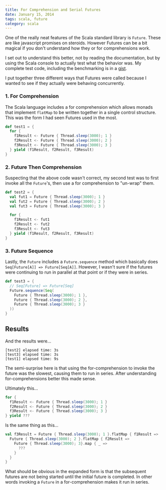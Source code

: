 ```yaml
---
title: For Comprehension and Serial Futures
date: January 15, 2014
tags: scala, future
category: scala
---
```


One of the really neat features of the Scala standard library is `Future`.  These are like javascript promises on
steroids.  However Futures can be a bit magical if you don't understand how they or for comprehensions work.

I set out to understand this better, not by reading the documentation, but by using the Scala console to actually
test what the behavior was.  My complete test code, including the benchmarking is in a [gist](https://gist.github.com/tstone/8449893).

I put together three different ways that Futures were called because I wanted to see if they actually were behaving concurrently.

### 1. For Comprehension

The Scala language includes a for comprehension which allows monads that implement `flatMap` to be written together in a single control structure.
This was the form I had seen Futures used in the most.

```scala
def test1 = {
  for {
    f1Result <- Future { Thread.sleep(3000); 1 }
    f2Result <- Future { Thread.sleep(3000); 2 }
    f3Result <- Future { Thread.sleep(3000); 3 }
  } yield (f1Result, f2Result, f3Result)
}
```

### 2. Future Then Comprehension

Suspecting that the above code wasn't correct, my second test was to first invoke all the `Future`'s, then use a for comprehension to "un-wrap" them.

```scala
def test2 = {
  val fut1 = Future { Thread.sleep(3000); 1 }
  val fut2 = Future { Thread.sleep(3000); 2 }
  val fut3 = Future { Thread.sleep(3000); 3 }

  for {
    f1Result <- fut1
    f2Result <- fut2
    f3Result <- fut3
  } yield (f1Result, f2Result, f3Result)
}
```

### 3. Future Sequence

Lastly, the `Future` includes a `Future.sequence` method which basically does `Seq[Future[A]] => Future[Seq[A]]`.  However, I wasn't sure if
the futures were continuing to run in parallel at that point or if they were in series.

```scala
def test3 = {
  // Seq[Future] => Future[Seq]
  Future.sequence(Seq(
    Future { Thread.sleep(3000); 1 },
    Future { Thread.sleep(3000); 2 },
    Future { Thread.sleep(3000); 3 }
  ))
}
```

## Results

And the results were...

```
[test2] elapsed time: 3s
[test3] elapsed time: 3s
[test1] elapsed time: 9s
```

The semi-surprise here is that using the for-comprehension to invoke the future was the slowest, causing them to run in series.  After understanding
for-comprehensions better this made sense.

Ultimately this...

```scala
for {
  f1Result <- Future { Thread.sleep(3000); 1 }
  f2Result <- Future { Thread.sleep(3000); 2 }
  f3Result <- Future { Thread.sleep(3000); 3 }
} yield ???
```

Is the same thing as this...

```scala
val f3Result = Future { Thread.sleep(3000); 1 }.flatMap { f1Result =>
  Future { Thread.sleep(3000); 2 }.flatMap { f2Result =>
    Future { Thread.sleep(3000); 3}.map { _ =>
      ???
    }
  }
}
```

What should be obvious in the expanded form is that the subsequent futures are not being started until the initial future is completed.  In other words
invoking a `Future` in a for-comprehension makes it run in series.
